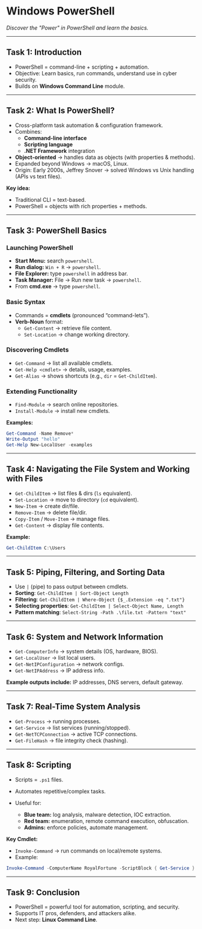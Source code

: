 # Windows PowerShell

_Discover the "Power" in PowerShell and learn the basics._

---

## Task 1: Introduction
- PowerShell = command-line + scripting + automation.
- Objective: Learn basics, run commands, understand use in cyber security.
- Builds on **Windows Command Line** module.

---

## Task 2: What Is PowerShell?
- Cross-platform task automation & configuration framework.  
- Combines:
  - **Command-line interface**
  - **Scripting language**
  - **.NET Framework** integration
- **Object-oriented** → handles data as objects (with properties & methods).
- Expanded beyond Windows → macOS, Linux.  
- Origin: Early 2000s, Jeffrey Snover → solved Windows vs Unix handling (APIs vs text files).

**Key idea:**  
- Traditional CLI = text-based.  
- PowerShell = objects with rich properties + methods.

---

## Task 3: PowerShell Basics
### Launching PowerShell
- **Start Menu:** search `powershell`.  
- **Run dialog:** `Win + R` → `powershell`.  
- **File Explorer:** type `powershell` in address bar.  
- **Task Manager:** File → Run new task → `powershell`.  
- From **cmd.exe** → type `powershell`.

### Basic Syntax
- Commands = **cmdlets** (pronounced “command-lets”).
- **Verb-Noun** format:  
  - `Get-Content` → retrieve file content.  
  - `Set-Location` → change working directory.

### Discovering Cmdlets
- `Get-Command` → list all available cmdlets.
- `Get-Help <cmdlet>` → details, usage, examples.
- `Get-Alias` → shows shortcuts (e.g., `dir` = `Get-ChildItem`).

### Extending Functionality
- `Find-Module` → search online repositories.  
- `Install-Module` → install new cmdlets.  

**Examples:**
```powershell
Get-Command -Name Remove*
Write-Output "hello"
Get-Help New-LocalUser -examples
````

---

## Task 4: Navigating the File System and Working with Files

* `Get-ChildItem` → list files & dirs (`ls` equivalent).
* `Set-Location` → move to directory (`cd` equivalent).
* `New-Item` → create dir/file.
* `Remove-Item` → delete file/dir.
* `Copy-Item` / `Move-Item` → manage files.
* `Get-Content` → display file contents.

**Example:**

```powershell
Get-ChildItem C:\Users
```

---

## Task 5: Piping, Filtering, and Sorting Data

* Use `|` (pipe) to pass output between cmdlets.
* **Sorting**:
  `Get-ChildItem | Sort-Object Length`
* **Filtering**:
  `Get-ChildItem | Where-Object {$_.Extension -eq ".txt"}`
* **Selecting properties**:
  `Get-ChildItem | Select-Object Name, Length`
* **Pattern matching**:
  `Select-String -Path .\file.txt -Pattern "text"`

---

## Task 6: System and Network Information

* `Get-ComputerInfo` → system details (OS, hardware, BIOS).
* `Get-LocalUser` → list local users.
* `Get-NetIPConfiguration` → network configs.
* `Get-NetIPAddress` → IP address info.

**Example outputs include:** IP addresses, DNS servers, default gateway.

---

## Task 7: Real-Time System Analysis

* `Get-Process` → running processes.
* `Get-Service` → list services (running/stopped).
* `Get-NetTCPConnection` → active TCP connections.
* `Get-FileHash` → file integrity check (hashing).

---

## Task 8: Scripting

* Scripts = `.ps1` files.
* Automates repetitive/complex tasks.
* Useful for:

  * **Blue team:** log analysis, malware detection, IOC extraction.
  * **Red team:** enumeration, remote command execution, obfuscation.
  * **Admins:** enforce policies, automate management.

**Key Cmdlet:**

* `Invoke-Command` → run commands on local/remote systems.
* Example:

```powershell
Invoke-Command -ComputerName RoyalFortune -ScriptBlock { Get-Service }
```

---

## Task 9: Conclusion

* PowerShell = powerful tool for automation, scripting, and security.
* Supports IT pros, defenders, and attackers alike.
* Next step: **Linux Command Line**.
